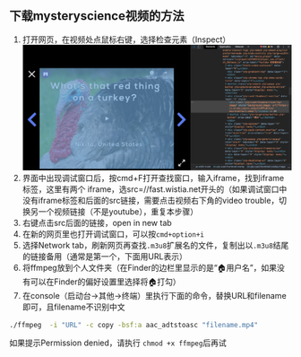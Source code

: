 ## 下载mysteryscience视频的方法

1. 打开网页，在视频处点鼠标右键，选择检查元素（Inspect）
![](screen1.png)
2. 界面中出现调试窗口后，按cmd+F打开查找窗口，输入iframe，找到iframe标签，这里有两个 iframe，选src=//fast.wistia.net开头的（如果调试窗口中没有iframe标签和后面的src链接，需要点击视频右下角的video trouble，切换另一个视频链接（不是youtube），重复本步骤）
3. 右键点击src后面的链接，open in new tab
4. 在新的网页里也打开调试窗口，可以按`cmd+option+i`
5. 选择Network tab，刷新网页再查找`.m3u8`扩展名的文件，复制出以`.m3u8`结尾的链接备用（通常是第一个，下面用URL表示）
6. 将ffmpeg放到个人文件夹（在Finder的边栏里显示的是“🏠用户名”，如果没有可以在Finder的偏好设置里选择将🏠打勾）
7. 在console（启动台->其他->终端）里执行下面的命令，替换URL和filename即可，且filename不识别中文
```sh
./ffmpeg  -i "URL" -c copy -bsf:a aac_adtstoasc "filename.mp4"
```
如果提示Permission denied，请执行 `chmod +x ffmpeg`后再试
